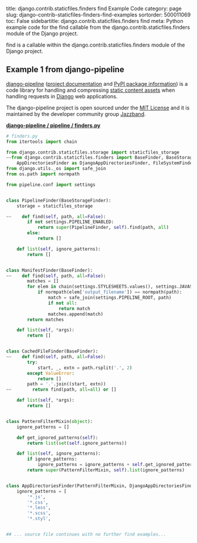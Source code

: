 title: django.contrib.staticfiles.finders find Example Code
category: page
slug: django-contrib-staticfiles-finders-find-examples
sortorder: 500011069
toc: False
sidebartitle: django.contrib.staticfiles.finders find
meta: Python example code for the find callable from the django.contrib.staticfiles.finders module of the Django project.


find is a callable within the django.contrib.staticfiles.finders module of the Django project.


## Example 1 from django-pipeline
[django-pipeline](https://github.com/jazzband/django-pipeline)
([project documentation](https://django-pipeline.readthedocs.io/en/latest/)
and
[PyPI package information](https://pypi.org/project/django-pipeline/))
is a code library for handling and compressing
[static content assets](/static-content.html) when handling requests in
[Django](/django.html) web applications.

The django-pipeline project is open sourced under the
[MIT License](https://github.com/jazzband/django-pipeline/blob/master/LICENSE.txt)
and it is maintained by the developer community group
[Jazzband](https://jazzband.co/).

[**django-pipeline / pipeline / finders.py**](https://github.com/jazzband/django-pipeline/blob/master/pipeline/./finders.py)

```python
# finders.py
from itertools import chain

from django.contrib.staticfiles.storage import staticfiles_storage
~~from django.contrib.staticfiles.finders import BaseFinder, BaseStorageFinder, find, \
    AppDirectoriesFinder as DjangoAppDirectoriesFinder, FileSystemFinder as DjangoFileSystemFinder
from django.utils._os import safe_join
from os.path import normpath

from pipeline.conf import settings


class PipelineFinder(BaseStorageFinder):
    storage = staticfiles_storage

~~    def find(self, path, all=False):
        if not settings.PIPELINE_ENABLED:
            return super(PipelineFinder, self).find(path, all)
        else:
            return []

    def list(self, ignore_patterns):
        return []


class ManifestFinder(BaseFinder):
~~    def find(self, path, all=False):
        matches = []
        for elem in chain(settings.STYLESHEETS.values(), settings.JAVASCRIPT.values()):
            if normpath(elem['output_filename']) == normpath(path):
                match = safe_join(settings.PIPELINE_ROOT, path)
                if not all:
                    return match
                matches.append(match)
        return matches

    def list(self, *args):
        return []


class CachedFileFinder(BaseFinder):
~~    def find(self, path, all=False):
        try:
            start, _, extn = path.rsplit('.', 2)
        except ValueError:
            return []
        path = '.'.join((start, extn))
~~        return find(path, all=all) or []

    def list(self, *args):
        return []


class PatternFilterMixin(object):
    ignore_patterns = []

    def get_ignored_patterns(self):
        return list(set(self.ignore_patterns))

    def list(self, ignore_patterns):
        if ignore_patterns:
            ignore_patterns = ignore_patterns + self.get_ignored_patterns()
        return super(PatternFilterMixin, self).list(ignore_patterns)


class AppDirectoriesFinder(PatternFilterMixin, DjangoAppDirectoriesFinder):
    ignore_patterns = [
        '*.js',
        '*.css',
        '*.less',
        '*.scss',
        '*.styl',


## ... source file continues with no further find examples...

```

